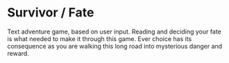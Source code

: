 # Survivor / Fate

Text adventure game, based on user input. Reading and deciding your fate is what needed to make it through this game. Ever choice has its consequence as you are walking this long road into mysterious danger and reward.
